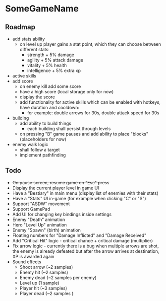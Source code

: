 # SomeGameName

## Roadmap
- add stats ability
  - on level up player gains a stat point, which they can choose between different stats:
    -  strength + 5% damage
    -  agility + 5% attack damage
    -  vitality + 5% health
    -  intelligence + 5% extra xp
- active skills
- add score
  - on enemy kill add some score
  - have a high score (local storage only for now)
  - display the score
  - add functionality for active skills which can be enabled with hotkeys, have duration and cooldown:
    - for example: double arrows for 30s, double attack speed for 30s
- building
  - add ability to build things
    - each building shall persist through levels
  - on pressing "B" game pauses and add ability to place "blocks" (placeholders for now)
- enemy walk logic
  - shall follow a target
  - implement pathfinding


## Todo

- ~~On pause screen, resume game on "Esc" press~~
- Display the current player level in game UI
- Have a "Bestiary" in main menu (display list of enemies with their stats)
- Have a "Stats" UI in-game (for example when clicking "C" or "S")
- Support "ASDW" movement
- Support GamePad
- Add UI for changing key bindings inside settings
- Enemy "Death" animation
- Hero "Level Up" animation
- Enemy "Spawn" (birth) animation
- Floating numbers for "Damage Inflicted" and "Damage Received"
- Add "Critical Hit" logic - critical chance + critical damage (multiplier)
- Fix arrow logic - currently there is a bug when multiple arrows are shot, the enemy is already defeated but after the arrow arrives at destination, XP is awarded again
- Sound effects
  - Shoot arrow (~2 samples)
  - Enemy hit (~2 samples)
  - Enemy dead (~2 samples per enemy)
  - Level up (1 sample)
  - Player hit (~3 samples)
  - Player dead (~2 samples )
